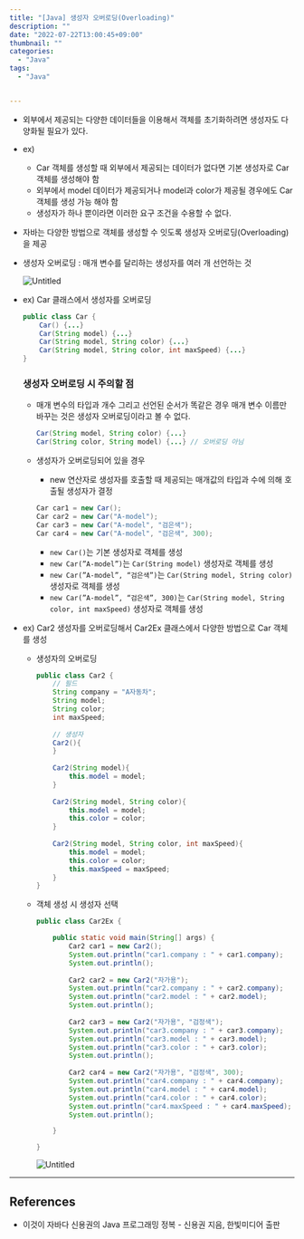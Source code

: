 ```yaml
---
title: "[Java] 생성자 오버로딩(Overloading)"
description: ""
date: "2022-07-22T13:00:45+09:00"
thumbnail: ""
categories:
  - "Java"
tags:
  - "Java"


---
```

<!--more-->

- 외부에서 제공되는 다양한 데이터들을 이용해서 객체를 초기화하려면 생성자도 다양화될 필요가 있다.
- ex)
    - Car 객체를 생성할 때 외부에서 제공되는 데이터가 없다면 기본 생성자로 Car 객체를 생성해야 함
    - 외부에서 model 데이터가 제공되거나 model과 color가 제공될 경우에도 Car 객체를 생성 가능 해야 함
    - 생성자가 하나 뿐이라면 이러한 요구 조건을 수용할 수 없다.
- 자바는 다양한 방법으로 객체를 생성할 수 잇도록 생성자 오버로딩(Overloading)을 제공
- 생성자 오버로딩 : 매개 변수를 달리하는 생성자를 여러 개 선언하는 것
    
    ![Untitled](/images/lang_java/class/생성자_오버로딩(Overloading)/Untitled.png)
    
- ex) Car 클래스에서 생성자를 오버로딩
    
    ```java
    public class Car {
    	Car() {...}
    	Car(String model) {...}
    	Car(String model, String color) {...}
    	Car(String model, String color, int maxSpeed) {...}
    }
    ```
    
    ### 생성자 오버로딩 시 주의할 점
    
    - 매개 변수의 타입과 개수 그리고 선언된 순서가 똑같은 경우 매개 변수 이름만 바꾸는 것은 생성자 오버로딩이라고 볼 수 없다.
        
        ```java
        Car(String model, String color) {...}
        Car(String color, String model) {...} // 오버로딩 아님
        ```
        
    - 생성자가 오버로딩되어 있을 경우
        - new 연산자로 생성자를 호출할 때 제공되는 매개값의 타입과 수에 의해 호출될 생성자가 결정
        
        ```java
        Car car1 = new Car();
        Car car2 = new Car("A-model");
        Car car3 = new Car("A-model", "검은색");
        Car car4 = new Car("A-model", "검은색", 300);
        ```
        
        - `new Car()`는 기본 생성자로 객체를 생성
        - `new Car(”A-model”)`는 `Car(String model)` 생성자로 객체를 생성
        - `new Car(”A-model”, “검은색”)`는 `Car(String model, String color)` 생성자로 객체를 생성
        - `new Car(”A-model”, “검은색”, 300)`는 `Car(String model, String color, int maxSpeed)` 생성자로 객체를 생성
- ex) Car2 생성자를 오버로딩해서 Car2Ex 클래스에서 다양한 방법으로 Car 객체를 생성
    - 생성자의 오버로딩
        
        ```java
        public class Car2 {
        	// 필드
        	String company = "A자동차";
        	String model;
        	String color;
        	int maxSpeed;
        	
        	// 생성자
        	Car2(){
        	}
        	
        	Car2(String model){
        		this.model = model;
        	}
        	
        	Car2(String model, String color){
        		this.model = model;
        		this.color = color;
        	}
        	
        	Car2(String model, String color, int maxSpeed){
        		this.model = model;
        		this.color = color;
        		this.maxSpeed = maxSpeed;
        	}
        }
        ```
        
    - 객체 생성 시 생성자 선택
        
        ```java
        public class Car2Ex {
        
        	public static void main(String[] args) {
        		Car2 car1 = new Car2();
        		System.out.println("car1.company : " + car1.company);
        		System.out.println();
        		
        		Car2 car2 = new Car2("자가용");
        		System.out.println("car2.company : " + car2.company);
        		System.out.println("car2.model : " + car2.model);
        		System.out.println();
        		
        		Car2 car3 = new Car2("자가용", "검정색");
        		System.out.println("car3.company : " + car3.company);
        		System.out.println("car3.model : " + car3.model);
        		System.out.println("car3.color : " + car3.color);
        		System.out.println();
        		
        		Car2 car4 = new Car2("자가용", "검정색", 300);
        		System.out.println("car4.company : " + car4.company);
        		System.out.println("car4.model : " + car4.model);
        		System.out.println("car4.color : " + car4.color);
        		System.out.println("car4.maxSpeed : " + car4.maxSpeed);
        		System.out.println();
        
        	}
        
        }
        ```
        
        ![Untitled](/images/lang_java/class/생성자_오버로딩(Overloading)/Untitled%201.png)
        

---

## References

- 이것이 자바다 신용권의 Java 프로그래밍 정복 - 신용권 지음, 한빛미디어 출판